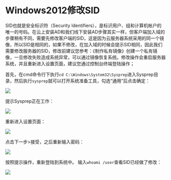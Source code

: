 # Windows2012修改SID
SID也就是安全标识符（Security Identifiers），是标识用户、组和计算机帐户的唯一的号码。在云上安装AD和我们线下安装AD步骤其实一样，但客户端加入域的步骤稍有不同，需要先修改客户端的SID，这是因为云服务器系统采用的同一个镜像，所以SID是相同的，如果不修改，在加入域的时候会提示SID相同，因此我们需要修改服务器的SID，修改前建议您参考：《制作私有镜像》创建一个私有镜像，一旦修改失败造成系统异常，可以通过镜像恢复系统。修改操作会重启服务器系统，并且重新进入设置页面，建议您通过控制台终端登陆操作；

首先，在cmd命令行下执行`cd C:\Windows\System32\Sysprep`进入Sysprep目录，然后执行`sysprep`就可以打开系统准备工具，勾选“通用”后点击确定：

![](../../../../../image/Elastic-Compute/Virtual-Machine/Windows/Windows2012%E4%BF%AE%E6%94%B9SID01.png)

提示Sysprep正在工作：

![](../../../../../image/Elastic-Compute/Virtual-Machine/Windows/Windows2012%E4%BF%AE%E6%94%B9SID02.png)

重新进入设置页面：

![](../../../../../image/Elastic-Compute/Virtual-Machine/Windows/Windows2012%E4%BF%AE%E6%94%B9SID03.png)

点击下一步>接受，之后重新输入密码：

![](../../../../../image/Elastic-Compute/Virtual-Machine/Windows/Windows2012%E4%BF%AE%E6%94%B9SID04.png)

按照提示操作，重新登陆到系统中。
输入`whoami /user`查看SID已经做了修改：

![](../../../../../image/Elastic-Compute/Virtual-Machine/Windows/Windows2012%E4%BF%AE%E6%94%B9SID05.png)
